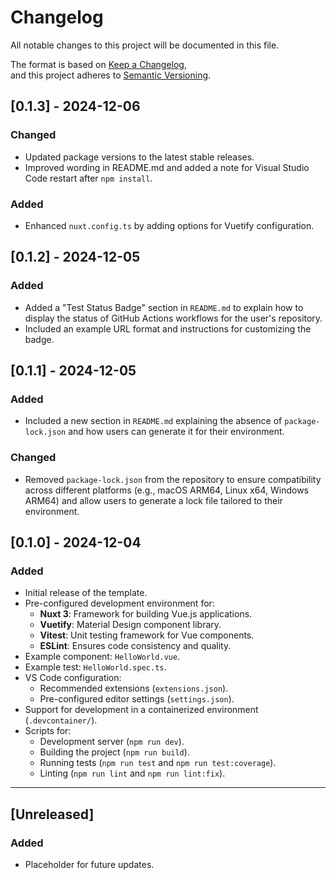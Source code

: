 # Changelog

All notable changes to this project will be documented in this file.

The format is based on [Keep a Changelog](https://keepachangelog.com/en/1.0.0/),  
and this project adheres to [Semantic Versioning](https://semver.org/spec/v2.0.0.html).

## [0.1.3] - 2024-12-06

### Changed

- Updated package versions to the latest stable releases.
- Improved wording in README.md and added a note for Visual Studio Code restart after `npm install`.

### Added

- Enhanced `nuxt.config.ts` by adding options for Vuetify configuration.

## [0.1.2] - 2024-12-05

### Added

- Added a "Test Status Badge" section in `README.md` to explain how to display the status of GitHub Actions workflows for the user's repository.
- Included an example URL format and instructions for customizing the badge.

## [0.1.1] - 2024-12-05

### Added

- Included a new section in `README.md` explaining the absence of `package-lock.json` and how users can generate it for their environment.

### Changed

- Removed `package-lock.json` from the repository to ensure compatibility across different platforms (e.g., macOS ARM64, Linux x64, Windows ARM64) and allow users to generate a lock file tailored to their environment.

## [0.1.0] - 2024-12-04

### Added

- Initial release of the template.
- Pre-configured development environment for:
  - **Nuxt 3**: Framework for building Vue.js applications.
  - **Vuetify**: Material Design component library.
  - **Vitest**: Unit testing framework for Vue components.
  - **ESLint**: Ensures code consistency and quality.
- Example component: `HelloWorld.vue`.
- Example test: `HelloWorld.spec.ts`.
- VS Code configuration:
  - Recommended extensions (`extensions.json`).
  - Pre-configured editor settings (`settings.json`).
- Support for development in a containerized environment (`.devcontainer/`).
- Scripts for:
  - Development server (`npm run dev`).
  - Building the project (`npm run build`).
  - Running tests (`npm run test` and `npm run test:coverage`).
  - Linting (`npm run lint` and `npm run lint:fix`).

---

## [Unreleased]

### Added

- Placeholder for future updates.
